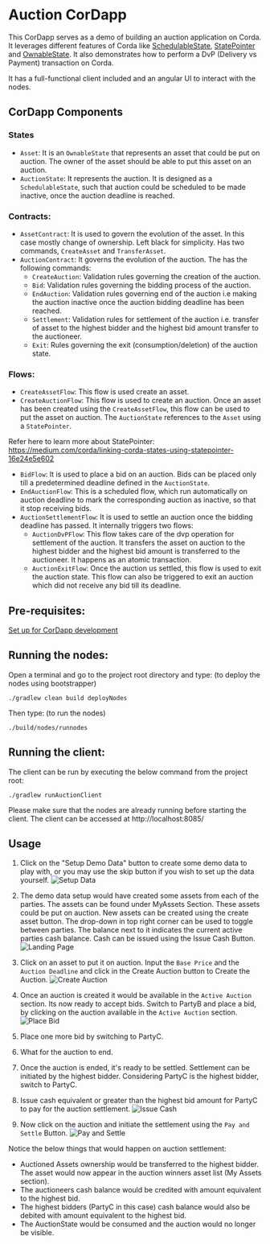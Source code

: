 # Auction CorDapp

This CorDapp serves as a demo of building an auction application on Corda. It leverages
different features of Corda like [SchedulableState](https://docs.r3.com/en/platform/corda/4.9/community/api-states.html#the-queryablestate-and-schedulablestate-interfaces), [StatePointer](https://docs.r3.com/en/platform/corda/4.9/community/api-states.html#state-pointers) and [OwnableState](https://docs.r3.com/en/platform/corda/4.9/community/api-states.html#ownablestate). It also demonstrates
how to perform a DvP (Delivery vs Payment) transaction on Corda.

It has a full-functional client included and an angular UI to interact with the nodes.

## CorDapp Components

### States
- `Asset`: It is an `OwnableState` that represents an asset that could be put on auction. The owner
of the asset should be able to put this asset on an auction.
- `AuctionState`: It represents the auction. It is designed as a `SchedulableState`, such that auction
could be scheduled to be made inactive, once the auction deadline is reached.

### Contracts:
- `AssetContract`: It is used to govern the evolution of the asset. In this case mostly change of 
ownership. Left black for simplicity. Has two commands, `CreateAsset` and `TransferAsset`.
- `AuctionContract`: It governs the evolution of the auction. The has the following commands:
    - `CreateAuction`: Validation rules governing the creation of the auction. 
    - `Bid`: Validation rules governing the bidding process of the auction.
    - `EndAuction`: Validation rules governing end of the auction i.e making the auction inactive
    once the auction bidding deadline has been reached.
    - `Settlement`: Validation rules for settlement of the auction i.e. transfer of asset to the 
    highest bidder and the highest bid amount transfer to the auctioneer.
    - `Exit`: Rules governing the exit (consumption/deletion) of the auction state.

### Flows:
- `CreateAssetFlow`: This flow is used create an asset.
- `CreateAuctionFlow`: This flow is used to create an auction. Once an asset has been created using
the `CreateAssetFlow`, this flow can be used to put the asset on auction. The `AuctionState` 
references to the `Asset` using a `StatePointer`. 

Refer here to learn more about StatePointer: 
https://medium.com/corda/linking-corda-states-using-statepointer-16e24e5e602

- `BidFlow`: It is used to place a bid on an auction. Bids can be placed only till a predetermined
deadline defined in the `AuctionState`. 
- `EndAuctionFlow`: This is a scheduled flow, which run automatically on auction deadline to mark 
the corresponding auction as inactive, so that it stop receiving bids.
- `AuctionSettlementFlow`: It is used to settle an auction once the bidding deadline has passed. It
internally triggers two flows:
    - `AuctionDvPFlow`: This flow takes care of the dvp operation for settlement of the auction. It
    transfers the asset on auction to the highest bidder and the highest bid amount is transferred to 
    the auctioneer. It happens as an atomic transaction.
    - `AuctionExitFlow`: Once the auction us settled, this flow is used to exit the auction state. This
    flow can also be triggered to  exit an auction which did not receive any bid till its deadline.

## Pre-requisites:
[Set up for CorDapp development](https://docs.r3.com/en/platform/corda/4.9/community/getting-set-up.html)

## Running the nodes:
Open a terminal and go to the project root directory and type: (to deploy the nodes using bootstrapper)
```
./gradlew clean build deployNodes
```
Then type: (to run the nodes)
```
./build/nodes/runnodes
```

## Running the client:

The client can be run by executing the below command from the project root:

`./gradlew runAuctionClient`

Please make sure that the nodes are already running before starting the client. 
The client can be accessed at http://localhost:8085/

## Usage

1. Click on the "Setup Demo Data" button to create some demo data to play with, or you
may use the skip button if you wish to set up the data yourself.
![Setup Data](./snaps/setup.png)

2. The demo data setup would have created some assets from each of the parties. The assets
can be found under MyAssets Section. These assets could be put on auction. New assets can
be created using the create asset button.
The drop-down in top right corner can be used to toggle between parties.
The balance next to it indicates the current active parties cash balance. Cash can be 
issued using the Issue Cash Button.
![Landing Page](./snaps/landing.png)

3. Click on an asset to put it on auction. Input the `Base Price` and the `Auction Deadline`
and click in the Create Auction button to Create the Auction.
![Create Auction](./snaps/CreateAuction.png)

4. Once an auction is created it would be available in the `Active Auction` section. Its
now ready to accept bids. Switch to PartyB and place a bid, by clicking on the auction 
available in the `Active Auction` section.
![Place Bid](./snaps/Bid.png)

5. Place one more bid by switching to PartyC.

6. What for the auction to end.

7. Once the auction is ended, it's ready to be settled. Settlement can be initiated by the 
highest bidder. Considering PartyC is the highest bidder, switch to PartyC.

8. Issue cash equivalent or greater than the highest bid amount for PartyC to pay for 
    the auction settlement.
![Issue Cash](./snaps/CashIssue.png) 

9. Now click on the auction and initiate the settlement using the `Pay and Settle` Button. 
![Pay and Settle](./snaps/Settle.png) 


Notice the below things that would happen on auction settlement:

- Auctioned Assets ownership would be transferred to the highest bidder. The asset would 
now appear in the auction winners asset list (My Assets section).
- The auctioneers cash balance would be credited with amount equivalent to the highest bid.
- The highest bidders (PartyC in this case) cash balance would also be debited with amount 
equivalent to the highest bid. 
- The AuctionState would be consumed and the auction would no longer be visible.
